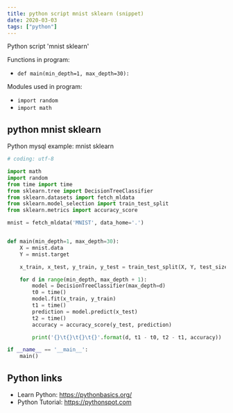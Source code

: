 ```yaml
---
title: python script mnist sklearn (snippet)
date: 2020-03-03
tags: ["python"]
---
```

Python script 'mnist sklearn'

Functions in program: 
* `def main(min_depth=1, max_depth=30):`

Modules used in program: 
* `import random`
* `import math`

## python mnist sklearn

Python mysql example: mnist sklearn

```python
# coding: utf-8

import math
import random
from time import time
from sklearn.tree import DecisionTreeClassifier
from sklearn.datasets import fetch_mldata
from sklearn.model_selection import train_test_split
from sklearn.metrics import accuracy_score

mnist = fetch_mldata('MNIST', data_home='.')


def main(min_depth=1, max_depth=30):
    X = mnist.data
    Y = mnist.target

    x_train, x_test, y_train, y_test = train_test_split(X, Y, test_size=0.1)

    for d in range(min_depth, max_depth + 1):
        model = DecisionTreeClassifier(max_depth=d)
        t0 = time()
        model.fit(x_train, y_train)
        t1 = time()
        prediction = model.predict(x_test)
        t2 = time()
        accuracy = accuracy_score(y_test, prediction)

        print('{}\t{}\t{}\t{}'.format(d, t1 - t0, t2 - t1, accuracy))

if __name__ == '__main__':
    main()

```

## Python links

- Learn Python: https://pythonbasics.org/
- Python Tutorial: https://pythonspot.com
